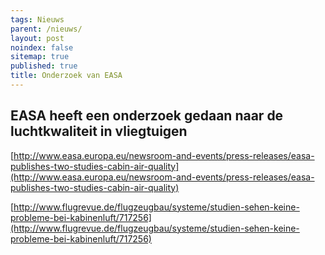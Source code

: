 ```yaml
---
tags: Nieuws
parent: /nieuws/
layout: post
noindex: false
sitemap: true
published: true
title: Onderzoek van EASA
---
```

## EASA heeft een onderzoek gedaan naar de luchtkwaliteit in vliegtuigen

[http://www.easa.europa.eu/newsroom-and-events/press-releases/easa-publishes-two-studies-cabin-air-quality](http://www.easa.europa.eu/newsroom-and-events/press-releases/easa-publishes-two-studies-cabin-air-quality)

[http://www.flugrevue.de/flugzeugbau/systeme/studien-sehen-keine-probleme-bei-kabinenluft/717256](http://www.flugrevue.de/flugzeugbau/systeme/studien-sehen-keine-probleme-bei-kabinenluft/717256)
